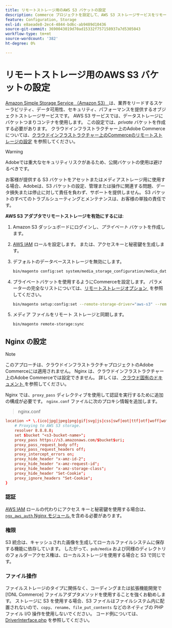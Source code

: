 ```yaml
---
title: リモートストレージ用のAWS S3 バケットの設定
description: Commerce プロジェクトを設定して、AWS S3 ストレージサービスをリモートストレージに使用します。
feature: Configuration, Storage
exl-id: e8aeade8-2ec4-4844-bd6c-ab9489d10436
source-git-commit: 3690043019d70ad15332f757158937a7d5305043
workflow-type: tm+mt
source-wordcount: '382'
ht-degree: 0%

---
```


# リモートストレージ用のAWS S3 バケットの設定

[Amazon Simple Storage Service （Amazon S3） ][AWS S3] は、業界をリードするスケーラビリティ、データ可用性、セキュリティ、パフォーマンスを提供するオブジェクトストレージサービスです。 AWS S3 サービスでは、データストレージにバケットつまりコンテナを使用します。 この設定では、_private_ バケットを作成する必要があります。 クラウドインフラストラクチャー上のAdobe Commerceについては、[&#x200B; クラウドインフラストラクチャー上のCommerceのリモートストレージの設定 &#x200B;](cloud-support.md) を参照してください。

>[!WARNING]
>
>Adobeでは重大なセキュリティリスクがあるため、公開バケットの使用は避けるべきです。
>
>お客様が提供する S3 バケットをアセットまたはメディアストレージ用に使用する場合、Adobeは、S3 バケットの設定、管理または操作に関連する問題、データ損失または停止に対して責任を負わず、サポートを提供しません。 S3 バケットのすべてのトラブルシューティングとメンテナンスは、お客様の単独の責任です。

**AWS S3 アダプタでリモートストレージを有効にするには**:

1. Amazon S3 ダッシュボードにログインし、_プライベート_ バケットを作成します。

1. [AWS IAM] ロールを設定します。 または、アクセスキーと秘密鍵を生成します。

1. デフォルトのデータベースストレージを無効にします。

   ```bash
   bin/magento config:set system/media_storage_configuration/media_database 0
   ```

1. プライベートバケットを使用するようにCommerceを設定します。 パラメーターの完全なリストについては、[&#x200B; リモートストレージオプション &#x200B;](remote-storage.md#remote-storage-options) を参照してください。

   ```bash
   bin/magento setup:config:set --remote-storage-driver="aws-s3" --remote-storage-bucket="<bucket-name>" --remote-storage-region="<region-name>" --remote-storage-prefix="<optional-prefix>" --remote-storage-key=<optional-access-key> --remote-storage-secret=<optional-secret-key> -n
   ```

1. メディア ファイルをリモート ストレージと同期します。

   ```bash
   bin/magento remote-storage:sync
   ```

## Nginx の設定

>[!NOTE]
>
>このアプローチは、クラウドインフラストラクチャプロジェクトのAdobe Commerceには適用されません。 Nginx は、クラウドインフラストラクチャー上のAdobe Commerceでは設定できません。 詳しくは、[&#x200B; クラウド固有のドキュメント &#x200B;](cloud-support.md) を参照してください。

Nginx では、`proxy_pass` ディレクティブを使用して認証を実行するために追加の構成が必要です。 `nginx.conf` ファイルに次のプロキシ情報を追加します。

>nginx.conf

```conf
location ~* \.(ico|jpg|jpeg|png|gif|svg|js|css|swf|eot|ttf|otf|woff|woff2)$ {
    # Proxying to AWS S3 storage.
    resolver 8.8.8.8;
    set $bucket "<s3-bucket-name>";
    proxy_pass https://s3.amazonaws.com/$bucket$uri;
    proxy_pass_request_body off;
    proxy_pass_request_headers off;
    proxy_intercept_errors on;
    proxy_hide_header "x-amz-id-2";
    proxy_hide_header "x-amz-request-id";
    proxy_hide_header "x-amz-storage-class";
    proxy_hide_header "Set-Cookie";
    proxy_ignore_headers "Set-Cookie";
}
```

### 認証

[AWS IAM] ロールの代わりにアクセス キーと秘密鍵を使用する場合は、[`ngx_aws_auth` Nginx モジュール ][ngx repo] を含める必要があります。

### 権限

S3 統合は、キャッシュされた画像を生成してローカルファイルシステムに保存する機能に依存しています。 したがって、`pub/media` および同様のディレクトリのフォルダーアクセス権は、ローカルストレージを使用する場合と S3 で同じです。

### ファイル操作

ファイルストレージのタイプに関係なく、コーディングまたは拡張機能開発で [!DNL Commerce] ファイルアダプタメソッドを使用することを強くお勧めします。 ストレージに S3 を使用する場合、S3 ファイルはファイルシステム内に配置されないので、`copy`、`rename`、`file_put_contents` などのネイティブの PHP ファイル I/O 操作を使用しないでください。 コード例については、[DriverInterface.php](https://github.com/magento/magento2/blob/2.4-develop/lib/internal/Magento/Framework/Filesystem/DriverInterface.php#L18) を参照してください。

<!-- link definitions -->

[AWS S3]: https://aws.amazon.com/s3
[AWS IAM]: https://aws.amazon.com/iam/
[ngx repo]: https://github.com/anomalizer/ngx_aws_auth
